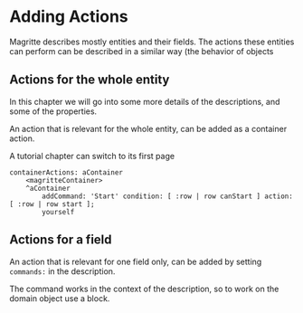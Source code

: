 # Adding Actions

Magritte describes mostly entities and their fields. The actions
these entities can perform can be described in a similar way (the
behavior of objects

## Actions for the whole entity

In this chapter we will go into some more details of the descriptions,
and some of the properties.

An action that is relevant for the whole entity, can be added as a
container action.

A tutorial chapter can switch to its first page

```smalltalk
containerActions: aContainer
    <magritteContainer>
    ^aContainer
        addCommand: 'Start' condition: [ :row | row canStart ] action: [ :row | row start ];
        yourself
```

## Actions for a field

An action that is relevant for one field only, can be added by setting
`commands:` in the description.

The command works in the context of the description, so to work on the
domain object use a block.

